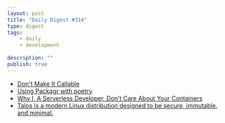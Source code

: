 ```yaml
---
layout: post
title: "Daily Digest #314"
type: digest
tags: 
    - daily
    - development
    
description: ""
publish: true
---
```


- [Don't Make It Callable](https://orbifold.xyz/not-callable.html)
- [Using Packagr with poetry](https://medium.com/packagr/using-packagr-with-poetry-4bc986215bd2)
- [Why I, A Serverless Developer, Don’t Care About Your Containers](https://medium.com/adobetech/why-i-a-serverless-developer-dont-care-about-your-containers-40c08d36aee4)
- [Talos is a modern Linux distribution designed to be secure, immutable, and minimal.](https://github.com/autonomy/talos)